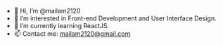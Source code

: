 - 👋 Hi, I’m @mailam2120
- 👀 I’m interested in Front-end Development and User Interface Design.
- 🌱 I’m currently learning ReactJS.
- 📫 Contact me: mailam2120@gmail.com

<!---
mailam2120/mailam2120 is a ✨ special ✨ repository because its `README.md` (this file) appears on your GitHub profile.
You can click the Preview link to take a look at your changes.
--->
